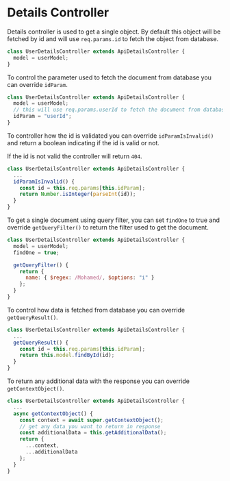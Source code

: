 # Details Controller

Details controller is used to get a single object.
By default this object will be fetched by id and will use `req.params.id` to fetch the object from database.

```javascript
class UserDetailsController extends ApiDetailsController {
  model = userModel;
}
```

To control the parameter used to fetch the document from database you can override `idParam`.

```javascript
class UserDetailsController extends ApiDetailsController {
  model = userModel;
  // this will use req.params.userId to fetch the document from database
  idParam = "userId";
}
```

To controller how the id is validated you can override `idParamIsInvalid()` and return a boolean indicating if the id is valid or not.

If the id is not valid the controller will return `404`.

```javascript
class UserDetailsController extends ApiDetailsController {
  ...
  idParamIsInvalid() {
    const id = this.req.params[this.idParam];
    return Number.isInteger(parseInt(id));
  }
}
```

To get a single document using query filter, you can set `findOne` to true and override `getQueryFilter()` to return the filter used to get the document.

```javascript
class UserDetailsController extends ApiDetailsController {
  model = userModel;
  findOne = true;

  getQueryFilter() {
    return {
      name: { $regex: /Mohamed/, $options: "i" }
    };
  }
}
```

To control how data is fetched from database you can override `getQueryResult()`.

```javascript
class UserDetailsController extends ApiDetailsController {
  ...
  getQueryResult() {
    const id = this.req.params[this.idParam];
    return this.model.findById(id);
  }
}
```

To return any additional data with the response you can override `getContextObject()`.

```javascript
class UserDetailsController extends ApiDetailsController {
  ...
  async getContextObject() {
    const context = await super.getContextObject();
    // get any data you want to return in response
    const additionalData = this.getAdditionalData();
    return {
      ...context,
      ...additionalData
    };
  }
}
```
